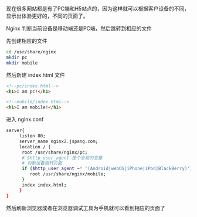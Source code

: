 
现在很多网站都是有了PC端和H5站点的，因为这样就可以根据客户设备的不同，显示出体验更好的，不同的页面了。

Nginx 判断当前设备是移动端还是PC端，然后跳转到相应的文件

先创建相应的文件

```bash
cd /usr/share/nginx
mkdir pc
mkdir mobile
```

然后新建 index.html 文件

```html
<!--pc/index.html-->
<h1>I am pc!</h1>

<!--mobile/index.html-->
<h1>I am mobile!</h1>
```

进入 nginx.conf 

```bash
server{
     listen 80;
     server_name nginx2.jspang.com;
     location / {
      root /usr/share/nginx/pc;
      # $http_user_agent 是个全局的变量
      # 判断设备跳转页面
      if ($http_user_agent ~* '(Android|webOS|iPhone|iPod|BlackBerry)') {
         root /usr/share/nginx/mobile;
      }
      index index.html;
     }
}
```

然后刷新浏览器或者在浏览器调试工具为手机就可以看到相应的页面了